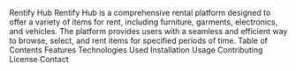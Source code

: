 Rentify Hub
Rentify Hub is a comprehensive rental platform designed to offer a variety of items for rent, including furniture, garments, electronics, and vehicles. The platform provides users with a seamless and efficient way to browse, select, and rent items for specified periods of time.
Table of Contents
Features
Technologies Used
Installation
Usage
Contributing
License
Contact
